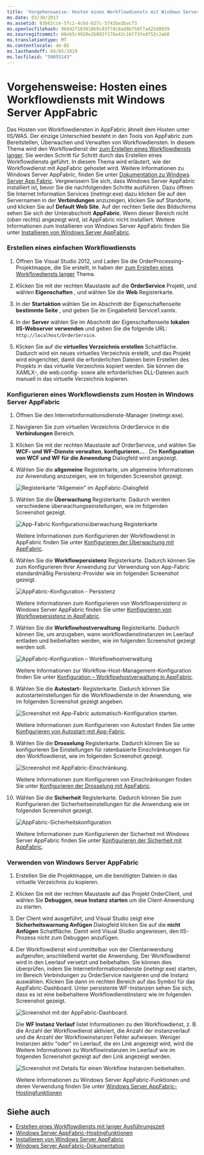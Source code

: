 ```yaml
---
title: 'Vorgehensweise: Hosten eines Workflowdiensts mit Windows Server AppFabric'
ms.date: 03/30/2017
ms.assetid: 83b62cce-5fc2-4c6d-b27c-5742ba3bac73
ms.openlocfilehash: 96842f103618b9c83f74c8ad0b758f7a425d8939
ms.sourcegitcommit: 68eb5c4928e2b082f178a42c16f73fedf52c2ab8
ms.translationtype: MT
ms.contentlocale: de-DE
ms.lasthandoff: 04/05/2019
ms.locfileid: "59055143"
---
```

# <a name="how-to-host-a-workflow-service-with-windows-server-app-fabric"></a>Vorgehensweise: Hosten eines Workflowdiensts mit Windows Server AppFabric
Das Hosten von Workflowdiensten in AppFabric ähnelt dem Hosten unter IIS/WAS. Der einzige Unterschied besteht in den Tools von AppFabric zum Bereitstellen, Überwachen und Verwalten von Workflowdiensten. In diesem Thema wird den Workflowdienst der [zum Erstellen eines Workflowdiensts langer](../../../../docs/framework/wcf/feature-details/creating-a-long-running-workflow-service.md). Sie werden Schritt für Schritt durch das Erstellen eines Workflowdiensts geführt. In diesem Thema wird erläutert, wie der Workflowdienst mit AppFabric gehostet wird. Weitere Informationen zu Windows Server AppFabric, finden Sie unter [Dokumentation zu Windows Server App Fabric](https://go.microsoft.com/fwlink/?LinkID=193037&clcid=0x409). Vergewissern Sie sich, dass Windows Server AppFabric installiert ist, bevor Sie die nachfolgenden Schritte ausführen.  Dazu öffnen Sie Internet Information Services (inetmgr.exe) dazu klicken Sie auf den Servernamen in der **Verbindungen** anzuzeigen, klicken Sie auf Standorte, und klicken Sie auf **Default Web Site**. Auf der rechten Seite des Bildschirms sehen Sie sich der Unterabschnitt **AppFabric**. Wenn dieser Bereich nicht (oben rechts) angezeigt wird, ist AppFabric nicht installiert. Weitere Informationen zum Installieren von Windows Server AppFabric finden Sie unter [Installieren von Windows Server AppFabric](https://go.microsoft.com/fwlink/?LinkId=193136).  
  
### <a name="creating-a-simple-workflow-service"></a>Erstellen eines einfachen Workflowdiensts  
  
1.  Öffnen Sie Visual Studio 2012, und Laden Sie die OrderProcessing-Projektmappe, die Sie erstellt, in haben der [zum Erstellen eines Workflowdiensts langer](../../../../docs/framework/wcf/feature-details/creating-a-long-running-workflow-service.md) Thema.  
  
2.  Klicken Sie mit der rechten Maustaste auf die **OrderService** Projekt, und wählen **Eigenschaften** , und wählen Sie die **Web** Registerkarte.  
  
3.  In der **Startaktion** wählen Sie im Abschnitt der Eigenschaftenseite **bestimmte Seite** , und geben Sie im Eingabefeld Service1.xamlx.  
  
4.  In der **Server** wählen Sie im Abschnitt der Eigenschaftenseite **lokalen IIS-Webserver verwenden** und geben Sie die folgende URL: `http://localhost/OrderService`.  
  
5.  Klicken Sie auf die **virtuelles Verzeichnis erstellen** Schaltfläche. Dadurch wird ein neues virtuelles Verzeichnis erstellt, und das Projekt wird eingerichtet, damit die erforderlichen Dateien beim Erstellen des Projekts in das virtuelle Verzeichnis kopiert werden.  Sie können die XAMLX-, die web.config- sowie alle erforderlichen DLL-Dateien auch manuell in das virtuelle Verzeichnis kopieren.  
  
### <a name="configuring-a-workflow-service-hosted-in-windows-server-app-fabric"></a>Konfigurieren eines Workflowdiensts zum Hosten in Windows Server AppFabric  
  
1.  Öffnen Sie den Internetinformationsdienste-Manager (inetmgr.exe).  
  
2.  Navigieren Sie zum virtuellen Verzeichnis OrderService in die **Verbindungen** Bereich.  
  
3.  Klicken Sie mit der rechten Maustaste auf OrderService, und wählen Sie **WCF- und WF-Dienste verwalten**, **konfigurieren...** . Die **Konfiguration von WCF und WF für die Anwendung** Dialogfeld wird angezeigt.  
  
4.  Wählen Sie die **allgemeine** Registerkarte, um allgemeine Informationen zur Anwendung anzuzeigen, wie im folgenden Screenshot gezeigt.  
  
     ![Registerkarte "Allgemein" im AppFabric-Dialogfeld](../../../../docs/framework/wcf/feature-details/media/appfabricconfiguration-general.gif "AppFabricConfiguration – Allgemein")  
  
5.  Wählen Sie die **Überwachung** Registerkarte. Dadurch werden verschiedene überwachungseinstellungen, wie im folgenden Screenshot gezeigt.  
  
     ![App-Fabric Konfigurationsüberwachung Registerkarte](../../../../docs/framework/wcf/feature-details/media/appfabricconfiguration-monitoring.gif "AppFabricConfiguration-Überwachung")  
  
     Weitere Informationen zum Konfigurieren der Workflowdienst in AppFabric finden Sie unter [Konfigurieren der Überwachung mit AppFabric](https://go.microsoft.com/fwlink/?LinkId=193153).  
  
6.  Wählen Sie die **Workflowpersistenz** Registerkarte. Dadurch können Sie zum Konfigurieren Ihrer Anwendung zur Verwendung von App-Fabric standardmäßig Persistenz-Provider wie im folgenden Screenshot gezeigt.  
  
     ![AppFabric-Konfiguration &#45; Persistenz](../../../../docs/framework/wcf/feature-details/media/appfabricconfiguration-persistence.gif "AppFabricConfiguration-Persistenz")  
  
     Weitere Informationen zum Konfigurieren von Workflowpersistenz in Windows Server AppFabric finden Sie unter [Konfigurieren von Workflowpersistenz in AppFabric](https://go.microsoft.com/fwlink/?LinkId=193148).  
  
7.  Wählen Sie die **Workflowhostverwaltung** Registerkarte. Dadurch können Sie, um anzugeben, wann workflowdienstinstanzen im Leerlauf entladen und beibehalten werden, wie im folgenden Screenshot gezeigt werden soll.  
  
     ![AppFabric-Konfiguration – Workflowhostverwaltung](../../../../docs/framework/wcf/feature-details/media/appfabricconfiguration-management.gif "AppFabricConfiguration-Verwaltung")  
  
     Weitere Informationen zur Workflow-Host-Management-Konfiguration finden Sie unter [Konfiguration – Workflowhostverwaltung in AppFabric](https://go.microsoft.com/fwlink/?LinkId=193151).  
  
8.  Wählen Sie die **Autostart-** Registerkarte. Dadurch können Sie autostarteinstellungen für die Workflowdienste in der Anwendung, wie im folgenden Screenshot gezeigt angeben.  
  
     ![Screenshot mit App-Fabric automatisch&#45;Konfiguration starten.](./media/how-to-host-a-workflow-service-with-windows-server-app-fabric/app-fabric-auto-start-configuration.gif)  
  
     Weitere Informationen zum Konfigurieren von Autostart finden Sie unter [Konfigurieren von Autostart-mit App-Fabric](https://go.microsoft.com/fwlink/?LinkId=193150).  
  
9. Wählen Sie die **Drosselung** Registerkarte. Dadurch können Sie so konfigurieren Sie Einstellungen für ratenbasierte Einschränkungen für den Workflowdienst, wie im folgenden Screenshot gezeigt.  
  
     ![Screenshot mit AppFabric-Einschränkung.](./media/how-to-host-a-workflow-service-with-windows-server-app-fabric/app-fabric-throttling-configuration.gif)  
  
     Weitere Informationen zum Konfigurieren von Einschränkungen finden Sie unter [Konfigurieren der Drosselung mit AppFabric](https://go.microsoft.com/fwlink/?LinkId=193149).  
  
10. Wählen Sie die **Sicherheit** Registerkarte. Dadurch können Sie zum Konfigurieren der Sicherheitseinstellungen für die Anwendung wie im folgenden Screenshot gezeigt.  
  
     ![AppFabric-Sicherheitskonfiguration](../../../../docs/framework/wcf/feature-details/media/appfabricconfiguration-security.gif "AppFabricConfiguration-Sicherheit")  
  
     Weitere Informationen zum Konfigurieren der Sicherheit mit Windows Server AppFabric finden Sie unter [Konfigurieren der Sicherheit mit AppFabric](https://go.microsoft.com/fwlink/?LinkId=193152).  
  
### <a name="using-windows-server-app-fabric"></a>Verwenden von Windows Server AppFabric  
  
1.  Erstellen Sie die Projektmappe, um die benötigten Dateien in das virtuelle Verzeichnis zu kopieren.  
  
2.  Klicken Sie mit der rechten Maustaste auf das Projekt OrderClient, und wählen Sie **Debuggen**, **neue Instanz starten** um die Client-Anwendung zu starten.  
  
3.  Der Client wird ausgeführt, und Visual Studio zeigt eine **Sicherheitswarnung Anfügen** Dialogfeld klicken Sie auf die **nicht Anfügen** Schaltfläche. Damit wird Visual Studio angewiesen, den IIS-Prozess nicht zum Debuggen anzufügen.  
  
4.  Der Workflowdienst wird unmittelbar von der Clientanwendung aufgerufen; anschließend wartet die Anwendung. Der Workflowdienst wird in den Leerlauf versetzt und beibehalten. Sie können dies überprüfen, indem Sie Internetinformationsdienste (inetmgr.exe) starten, im Bereich Verbindungen zu OrderService navigieren und die Instanz auswählen. Klicken Sie dann im rechten Bereich auf das Symbol für das AppFabric-Dashboard. Unter persistente WF-Instanzen sehen Sie sich, dass es ist eine beibehaltene Workflowdienstinstanz wie im folgenden Screenshot gezeigt.  
  
     ![Screenshot mit der AppFabric-Dashboard.](./media/how-to-host-a-workflow-service-with-windows-server-app-fabric/app-fabric-dashboard.gif)  
  
     Die **WF Instanz Verlauf** listet Informationen zu den Workflowdienst, z. B. die Anzahl der Workflowdienst aktiviert, die Anzahl der instanzverlauf und die Anzahl der Workflowinstanzen Fehler aufwiesen. Weniger Instanzen aktiv "oder" im Leerlauf, die ein Link angezeigt wird, wird die Weitere Informationen zu Workflowinstanzen im Leerlauf wie im folgenden Screenshot gezeigt auf den Link angezeigt werden.  
  
     ![Screenshot mit Details für einen Workflow Instanzen beibehalten.](./media/how-to-host-a-workflow-service-with-windows-server-app-fabric/persisted-workflow-instance-detail.gif)  
  
     Weitere Informationen zu Windows Server AppFabric-Funktionen und deren Verwendung finden Sie unter [Windows Server AppFabric-Hostingfunktionen](https://go.microsoft.com/fwlink/?LinkID=193143&clcid=0x409)  
  
## <a name="see-also"></a>Siehe auch
- [Erstellen eines Workflowdiensts mit langer Ausführungszeit](../../../../docs/framework/wcf/feature-details/creating-a-long-running-workflow-service.md)
- [Windows Server AppFabric-Hostingfunktionen](https://go.microsoft.com/fwlink/?LinkId=193143)
- [Installieren von Windows Server AppFabric](https://go.microsoft.com/fwlink/?LinkId=193136)
- [Windows Server AppFabric-Dokumentation](https://go.microsoft.com/fwlink/?LinkID=193037&clcid=0x409)
